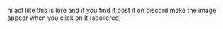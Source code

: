 hi act like this is lore and if you find it post it on discord make the image appear when you click on it (spoilered)